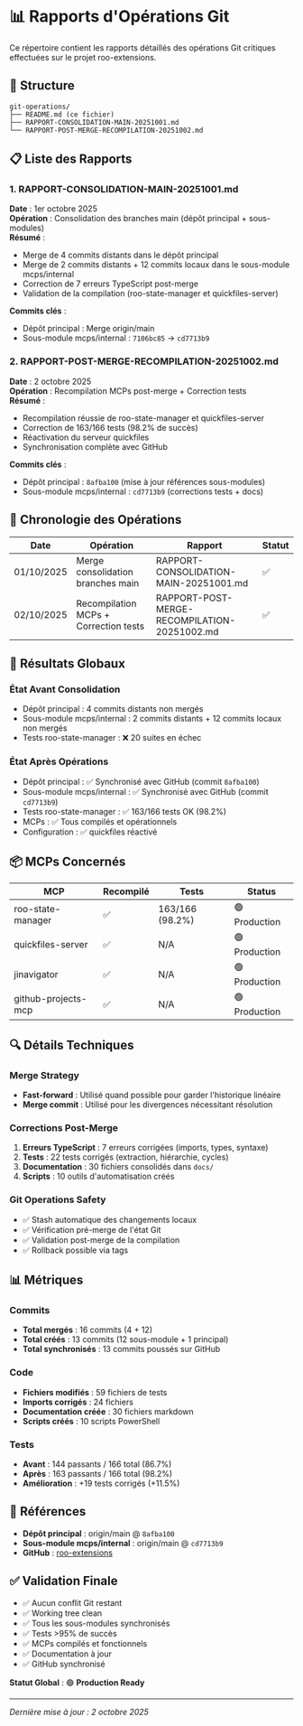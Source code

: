 # 📊 Rapports d'Opérations Git

Ce répertoire contient les rapports détaillés des opérations Git critiques effectuées sur le projet roo-extensions.

## 📁 Structure

```
git-operations/
├── README.md (ce fichier)
├── RAPPORT-CONSOLIDATION-MAIN-20251001.md
└── RAPPORT-POST-MERGE-RECOMPILATION-20251002.md
```

## 📋 Liste des Rapports

### 1. RAPPORT-CONSOLIDATION-MAIN-20251001.md
**Date** : 1er octobre 2025  
**Opération** : Consolidation des branches main (dépôt principal + sous-modules)  
**Résumé** :
- Merge de 4 commits distants dans le dépôt principal
- Merge de 2 commits distants + 12 commits locaux dans le sous-module mcps/internal
- Correction de 7 erreurs TypeScript post-merge
- Validation de la compilation (roo-state-manager et quickfiles-server)

**Commits clés** :
- Dépôt principal : Merge origin/main
- Sous-module mcps/internal : `7106bc85` → `cd7713b9`

### 2. RAPPORT-POST-MERGE-RECOMPILATION-20251002.md
**Date** : 2 octobre 2025  
**Opération** : Recompilation MCPs post-merge + Correction tests  
**Résumé** :
- Recompilation réussie de roo-state-manager et quickfiles-server
- Correction de 163/166 tests (98.2% de succès)
- Réactivation du serveur quickfiles
- Synchronisation complète avec GitHub

**Commits clés** :
- Dépôt principal : `8afba100` (mise à jour références sous-modules)
- Sous-module mcps/internal : `cd7713b9` (corrections tests + docs)

## 🔄 Chronologie des Opérations

| Date | Opération | Rapport | Statut |
|------|-----------|---------|--------|
| 01/10/2025 | Merge consolidation branches main | RAPPORT-CONSOLIDATION-MAIN-20251001.md | ✅ |
| 02/10/2025 | Recompilation MCPs + Correction tests | RAPPORT-POST-MERGE-RECOMPILATION-20251002.md | ✅ |

## 🎯 Résultats Globaux

### État Avant Consolidation
- Dépôt principal : 4 commits distants non mergés
- Sous-module mcps/internal : 2 commits distants + 12 commits locaux non mergés
- Tests roo-state-manager : ❌ 20 suites en échec

### État Après Opérations
- Dépôt principal : ✅ Synchronisé avec GitHub (commit `8afba100`)
- Sous-module mcps/internal : ✅ Synchronisé avec GitHub (commit `cd7713b9`)
- Tests roo-state-manager : ✅ 163/166 tests OK (98.2%)
- MCPs : ✅ Tous compilés et opérationnels
- Configuration : ✅ quickfiles réactivé

## 📦 MCPs Concernés

| MCP | Recompilé | Tests | Status |
|-----|-----------|-------|--------|
| roo-state-manager | ✅ | 163/166 (98.2%) | 🟢 Production |
| quickfiles-server | ✅ | N/A | 🟢 Production |
| jinavigator | ✅ | N/A | 🟢 Production |
| github-projects-mcp | ✅ | N/A | 🟢 Production |

## 🔍 Détails Techniques

### Merge Strategy
- **Fast-forward** : Utilisé quand possible pour garder l'historique linéaire
- **Merge commit** : Utilisé pour les divergences nécessitant résolution

### Corrections Post-Merge
1. **Erreurs TypeScript** : 7 erreurs corrigées (imports, types, syntaxe)
2. **Tests** : 22 tests corrigés (extraction, hiérarchie, cycles)
3. **Documentation** : 30 fichiers consolidés dans `docs/`
4. **Scripts** : 10 outils d'automatisation créés

### Git Operations Safety
- ✅ Stash automatique des changements locaux
- ✅ Vérification pré-merge de l'état Git
- ✅ Validation post-merge de la compilation
- ✅ Rollback possible via tags

## 📊 Métriques

### Commits
- **Total mergés** : 16 commits (4 + 12)
- **Total créés** : 13 commits (12 sous-module + 1 principal)
- **Total synchronisés** : 13 commits poussés sur GitHub

### Code
- **Fichiers modifiés** : 59 fichiers de tests
- **Imports corrigés** : 24 fichiers
- **Documentation créée** : 30 fichiers markdown
- **Scripts créés** : 10 scripts PowerShell

### Tests
- **Avant** : 144 passants / 166 total (86.7%)
- **Après** : 163 passants / 166 total (98.2%)
- **Amélioration** : +19 tests corrigés (+11.5%)

## 🔗 Références

- **Dépôt principal** : origin/main @ `8afba100`
- **Sous-module mcps/internal** : origin/main @ `cd7713b9`
- **GitHub** : [roo-extensions](https://github.com/jsboige/roo-extensions)

## ✅ Validation Finale

- ✅ Aucun conflit Git restant
- ✅ Working tree clean
- ✅ Tous les sous-modules synchronisés
- ✅ Tests >95% de succès
- ✅ MCPs compilés et fonctionnels
- ✅ Documentation à jour
- ✅ GitHub synchronisé

**Statut Global** : 🟢 **Production Ready**

---

*Dernière mise à jour : 2 octobre 2025*
